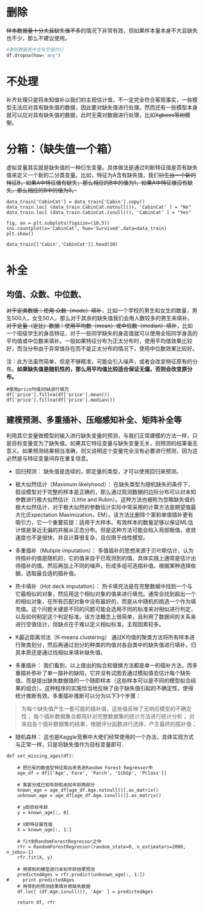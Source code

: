 <!--
 * @Author: dingtom 2524370217@qq.com
 * @Date: 2021-08-23 07:03:35
 * @LastEditors: dingtom 2524370217@qq.com
 * @LastEditTime: 2022-05-28 11:37:55
 * @FilePath: \draft\数据分析\缺失值处理.md
 * @Description: 这是默认设置,请设置`customMade`, 打开koroFileHeader查看配置 进行设置: https://github.com/OBKoro1/koro1FileHeader/wiki/%E9%85%8D%E7%BD%AE
-->
# 删除
~~样本数据量十分大且缺失值不多~~的情况下非常有效，但如果样本量本身不大且缺失也不少，那么不建议使用。
```python
#删除数据表中含有空值的行
df.dropna(how='any')
```

# 不处理
补齐处理只是将未知值补以我们的主观估计值，不一定完全符合客观事实，一些模型无法应对具有缺失值的数据，因此要对缺失值进行处理。然而还有一些模型本身就可以应对具有缺失值的数据，此时无需对数据进行处理，比如~~Xgboos等树模型~~。


# 分箱：（缺失值一个箱）
虚拟变量其实就是缺失值的一种衍生变量。具体做法是通过判断特征值是否有缺失值来定义一个新的二分类变量。比如，特征为A含有缺失值，我们~~衍生出一个新的特征B，如果A中特征值有缺失，那么相应的B中的值为1，如果A中特征值没有缺失，那么相应的B中的值为0。~~
```
data_train['CabinCat'] = data_train['Cabin'].copy()
data_train.loc[ (data_train.CabinCat.notnull()), 'CabinCat' ] = "No"
data_train.loc[ (data_train.CabinCat.isnull()), 'CabinCat' ] = "Yes"

fig, ax = plt.subplots(figsize=(10,5))
sns.countplot(x='CabinCat', hue='Survived',data=data_train)
plt.show()
```
```data_train[['Cabin','CabinCat']].head(10)```

# 补全
## 均值、众数、中位数、

~~对于定类数据：使用 众数（mode）填补~~，比如一个学校的男生和女生的数量，男生500人，女生50人，那么对于其余的缺失值我们会用人数较多的男生来填补。
~~对于定量（定比）数据：使用平均数（mean）或中位数（median）填补~~，比如一个班级学生的身高特征，对于一些同学缺失的身高值就可以使用全班同学身高的平均值或中位数来填补。一般如果特征分布为正太分布时，使用平均值效果比较好，而当分布由于异常值存在而不是正太分布的情况下，使用中位数效果比较好。

注：此方法虽然简单，但是不够精准，可能会引入噪声，或者会改变特征原有的分布。**如果缺失值是随机性的，那么用平均值比较适合保证无偏，否则会改变原分布。**
```
#使用price均值对NA进行填充
df['price'].fillna(df['price'].mean())
df['price'].fillna(df['price'].median())
```

## 建模预测、多重插补、压缩感知补全、矩阵补全等

利用其它变量做模型的输入进行缺失变量的预测，与我们正常建模的方法一样，只是目标变量变为了缺失值。如果其它特征变量与缺失变量无关，则预测的结果毫无意义。如果预测结果相当准确，则又说明这个变量完全没有必要进行预测，因为这必然是与特征变量间存在重复信息。
- 回归预测：
缺失值是连续的，即定量的类型，才可以使用回归来预测。

- 极大似然估计（Maximum likelyhood）：
在缺失类型为随机缺失的条件下，假设模型对于完整的样本是正确的，那么通过观测数据的边际分布可以对未知参数进行极大似然估计（Little and Rubin）。这种方法也被称为忽略缺失值的极大似然估计，对于极大似然的参数估计实际中常采用的计算方法是期望值最大化(Expectation Maximization，EM）。该方法比删除个案和单值插补更有吸引力，它一个重要前提：适用于大样本。有效样本的数量足够以保证ML估计值是渐近无偏的并服从正态分布。但是这种方法可能会陷入局部极值，收敛速度也不是很快，并且计算很复杂，且仅限于线性模型。
- 多重插补（Mutiple imputation）：
多值插补的思想来源于贝叶斯估计，认为待插补的值是随机的，它的值来自于已观测到的值。具体实践上通常是估计出待插补的值，然后再加上不同的噪声，形成多组可选插补值。根据某种选择依据，选取最合适的插补值。 
- 热卡填补（Hot deck imputation）：
热卡填充法是在完整数据中找到一个与它最相似的对象，然后用这个相似对象的值来进行填充。通常会找到超出一个的相似对象，在所有匹配对象中没有最好的，而是从中随机的挑选一个作为填充值。这个问题关键是不同的问题可能会选用不同的标准来对相似进行判定，以及如何制定这个判定标准。该方法概念上很简单，且利用了数据间的关系来进行空值估计，但缺点在于难以定义相似标准，主观因素较多。
- K最近距离邻法（K-means clustering）
通过K均值的聚类方法将所有样本进行聚类划分，然后再通过划分的种类的均值对各自类中的缺失值进行填补。归其本质还是通过找相似来填补缺失值。

- 多重插补：
我们看到，以上提出的拟合和替换方法都是单一的插补方法，而多重插补弥补了单一插补的缺陷，它并没有试图去通过模拟值去估计每个缺失值，而是提出缺失数据值的一个随即样本（这些样本可以是不同的模型拟合结果的组合）。这种程序的实施恰当地反映了由于缺失值引起的不确定性，使得统计推断有效。多重插补推断可以分为以下3个步骤：
>为每个缺失值产生一套可能的插补值，这些值反映了无响应模型的不确定性；
>每个插补数据集合都用针对完整数据集的统计方法进行统计分析；
>对来自各个插补数据集的结果，根据评分函数进行选择，产生最终的插补值；


- 随机森林：
这也是Kaggle竞赛中大佬们经常使用的一个办法，具体实现方式与正常一样，只是将缺失值作为目标变量即可.
```
def set_missing_ages(df):

    # 把已有的数值型特征取出来丢进Random Forest Regressor中
    age_df = df[['Age','Fare', 'Parch', 'SibSp', 'Pclass']]

    # 乘客分成已知年龄和未知年龄两部分
    known_age = age_df[age_df.Age.notnull()].as_matrix()
    unknown_age = age_df[age_df.Age.isnull()].as_matrix()

    # y即目标年龄
    y = known_age[:, 0]

    # X即特征属性值
    X = known_age[:, 1:]

    # fit到RandomForestRegressor之中
    rfr = RandomForestRegressor(random_state=0, n_estimators=2000, n_jobs=-1)
    rfr.fit(X, y)

    # 用得到的模型进行未知年龄结果预测
    predictedAges = rfr.predict(unknown_age[:, 1:])
#     print predictedAges
    # 用得到的预测结果填补原缺失数据
    df.loc[ (df.Age.isnull()), 'Age' ] = predictedAges 

    return df, rfr
```
